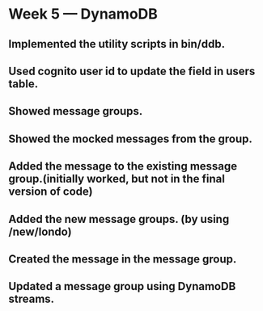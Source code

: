 # Week 5 — DynamoDB

## Implemented the utility scripts in bin/ddb.
## Used cognito user id to update the field in users table.
## Showed message groups.
## Showed the mocked messages from the group.
## Added the message to the existing message group.(initially worked, but not in the final version of code)
## Added the new message groups. (by using /new/londo)
## Created the message in the message group.
## Updated a message group using DynamoDB streams.